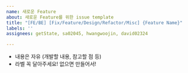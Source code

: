 ```yaml
---
name: 새로운 Feature
about: 새로운 Feature를 위한 issue template
title: "[FE/BE] [Fix/Feature/Design/Refactor/Misc] {Feature Name}"
labels: ''
assignees: getState, sa02045, hwangwoojin, david02324

---
```


- 내용은 자유 (개발할 내용, 참고할 점 등)
- 라벨 꼭 달아주세요! 없으면 만들어서!
